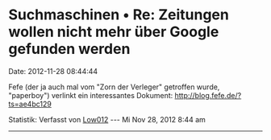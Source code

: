Suchmaschinen • Re: Zeitungen wollen nicht mehr über Google gefunden werden
===========================================================================

Date: 2012-11-28 08:44:44

Fefe (der ja auch mal vom \"Zorn der Verleger\" getroffen wurde,
\"paperboy\") verlinkt ein interessantes Dokument:
<http://blog.fefe.de/?ts=ae4bc129>

Statistik: Verfasst von
[Low012](http://forum.yacy-websuche.de/memberlist.php?mode=viewprofile&u=62)
--- Mi Nov 28, 2012 8:44 am

------------------------------------------------------------------------

